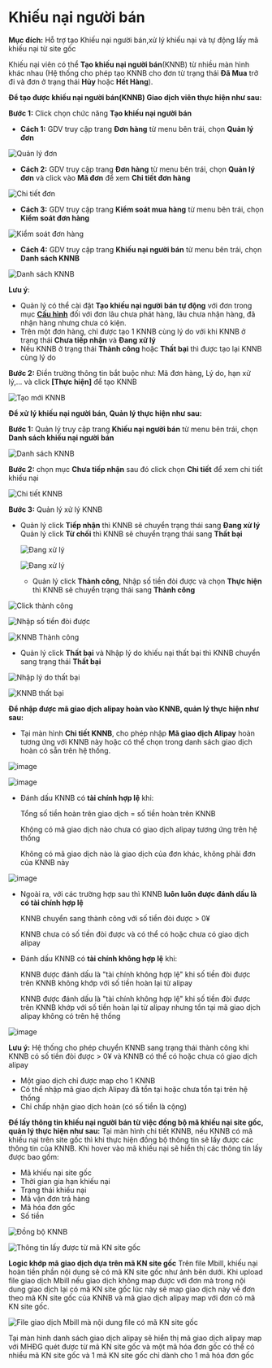 # Khiếu nại người bán

**Mục đích:** Hỗ trợ tạo Khiếu nại người bán,xử lý khiếu nại và tự động lấy mã khiếu nại từ site gốc

Khiếu nại viên có thể **Tạo khiếu nại người bán**\(KNNB\) từ nhiều màn hình khác nhau \(Hệ thống cho phép tạo KNNB cho đơn từ trạng thái **Đã Mua** trở đi và đơn ở trạng thái **Hủy** hoặc **Hết Hàng**\).

**Để tạo được khiếu nại người bán\(KNNB\) Giao dịch viên thực hiện như sau:**

**Bước 1:** Click chọn chức năng **Tạo khiếu nại người bán**

* **Cách 1:** GDV truy cập trang **Đơn hàng** từ menu bên trái, chọn **Quản lý đơn**

![Qu&#x1EA3;n l&#xFD; &#x111;&#x1A1;n](https://user-images.githubusercontent.com/75475064/105575610-78a20780-5d9f-11eb-83c7-1ef5bd7a3a49.png)

* **Cách 2:** GDV truy cập trang **Đơn hàng** từ menu bên trái, chọn **Quản lý đơn** và click vào **Mã đơn** để xem **Chi tiết đơn hàng**

![Chi ti&#x1EBF;t &#x111;&#x1A1;n](https://user-images.githubusercontent.com/75475064/105575680-fb2ac700-5d9f-11eb-96a4-2f5d00bc0962.png)

* **Cách 3:** GDV truy cập trang **Kiểm soát mua hàng** từ menu bên trái, chọn **Kiểm soát đơn hàng**

![Ki&#x1EC3;m so&#xE1;t &#x111;&#x1A1;n h&#xE0;ng](https://user-images.githubusercontent.com/75475064/105575740-5492f600-5da0-11eb-9baa-aa9240cc22b5.png)

* **Cách 4:** GDV truy cập trang **Khiếu nại người bán** từ menu bên trái, chọn **Danh sách KNNB**

![Danh s&#xE1;ch KNNB](https://user-images.githubusercontent.com/75475064/105575775-915eed00-5da0-11eb-9b08-1b8972fe7554.png)

**Lưu ý**:

* Quản lý có thể cài đặt **Tạo khiếu nại người bán tự động** với đơn trong mục [**Cấu hình**](https://hd.gobiz.vn/m5/cau-hinh/chmuahangnhandon) đối với đơn lâu chưa phát hàng, lâu chưa nhận hàng, đã nhận hàng nhưng chưa có kiện.
* Trên một đơn hàng, chỉ được tạo 1 KNNB cùng lý do với khi KNNB ở trạng thái **Chưa tiếp nhận** và **Đang xử lý**
* Nếu KNNB ở trạng thái **Thành công** hoặc **Thất bại** thì được tạo lại KNNB cùng lý do

**Bước 2:** Điền trường thông tin bắt buộc như: Mã đơn hàng, Lý do, hạn xử lý,... và click **\[Thực hiện\]** để tạo KNNB

![T&#x1EA1;o m&#x1EDB;i KNNB](https://user-images.githubusercontent.com/75475064/106086456-c7abbc00-6154-11eb-8997-9de9b3f31621.png)

**Để xử lý khiếu nại người bán, Quản lý thực hiện như sau:**

**Bước 1:** Quản lý truy cập trang **Khiếu nại người bán** từ menu bên trái, chọn **Danh sách khiếu nại người bán**

![Danh s&#xE1;ch KNNB](https://user-images.githubusercontent.com/75475064/106086927-9c759c80-6155-11eb-8f8b-b13045df4f72.png)

**Bước 2:** chọn mục **Chưa tiếp nhận** sau đó click chọn **Chi tiết** để xem chi tiết khiếu nại

![Chi ti&#x1EBF;t KNNB](https://user-images.githubusercontent.com/75475064/106087260-39383a00-6156-11eb-94a4-2b6960f4b557.png)

**Bước 3:** Quản lý xử lý KNNB

* Quản lý click **Tiếp nhận** thì KNNB sẽ chuyển trạng thái sang **Đang xử lý** Quản lý click **Từ chối** thì KNNB sẽ chuyển trạng thái sang **Thất bại**

  ![&#x110;ang x&#x1EED; l&#xFD;](https://user-images.githubusercontent.com/75475064/106088587-d7c59a80-6158-11eb-9020-54d869c78bd8.png)

  ![&#x110;ang x&#x1EED; l&#xFD;](https://user-images.githubusercontent.com/75475064/106088714-06dc0c00-6159-11eb-8460-546f3b9d7306.png)

  * Quản lý click **Thành công**, Nhập số tiền đòi được và chọn **Thực hiện** thì  KNNB sẽ chuyển trạng thái sang **Thành công**

![Click th&#xE0;nh c&#xF4;ng](https://user-images.githubusercontent.com/75475064/106088800-3428ba00-6159-11eb-95fa-6601b34e00ce.png)

![Nh&#x1EAD;p s&#x1ED1; ti&#x1EC1;n &#x111;&#xF2;i &#x111;&#x1B0;&#x1EE3;c](https://user-images.githubusercontent.com/75475064/106088874-5cb0b400-6159-11eb-99b5-4842954f37c0.png)

![KNNB Th&#xE0;nh c&#xF4;ng](https://user-images.githubusercontent.com/75475064/106089563-c7162400-615a-11eb-81de-d4d2080d396c.png)

* Quản lý click  **Thất bại** và Nhập lý do khiếu nại thất bại thì KNNB chuyển sang trạng thái **Thất bại**

![Nh&#x1EAD;p l&#xFD; do th&#x1EA5;t b&#x1EA1;i](https://user-images.githubusercontent.com/75475064/106089673-02185780-615b-11eb-8718-0ee460e8b56a.png)

![KNNB th&#x1EA5;t b&#x1EA1;i](https://user-images.githubusercontent.com/75475064/106089802-4f94c480-615b-11eb-85ca-90bb485baffd.png)

**Để nhập được mã giao dịch alipay hoàn vào KNNB, quản lý thực hiện như sau:**

* Tại màn hình **Chi tiết KNNB**, cho phép nhập **Mã giao dịch Alipay** hoàn tương ứng với KNNB này hoặc có thể chọn trong danh sách giao dịch hoàn có sẵn trên hệ thống.

![image](https://user-images.githubusercontent.com/75475064/101893038-c17a7400-3bd6-11eb-83b3-6b6e9e84e86c.png)

![image](https://user-images.githubusercontent.com/75475064/101893149-ec64c800-3bd6-11eb-9db2-883216aeefcd.png)

* Đánh dấu KNNB có **tài chính hợp lệ** khi:

  Tổng số tiền hoàn trên giao dịch = số tiền hoàn trên KNNB

  Không có mã giao dịch nào chưa có giao dịch alipay tương ứng trên hệ thống

  Không có mã giao dịch nào là giao dịch của đơn khác, không phải đơn của KNNB này

![image](https://user-images.githubusercontent.com/75475064/102747515-fe8ef500-4392-11eb-967d-d4b9f4883d92.png)

* Ngoài ra, với các trường hợp sau thì KNNB **luôn luôn được đánh dấu là có tài chính hợp lệ**

  KNNB chuyển sang thành công với số tiền đòi được &gt; 0¥

  KNNB chưa có số tiền đòi được và có thể có hoặc chưa có giao dịch alipay

* Đánh dấu KNNB có **tài chính không hợp lệ** khi:

  KNNB được đánh dấu là "tài chính không hợp lệ" khi số tiền đòi được trên KNNB không khớp với số tiền hoàn lại từ alipay

  KNNB được đánh dấu là "tài chính không hợp lệ" khi số tiền đòi được trên KNNB khớp với số tiền hoàn lại từ alipay nhưng tồn tại mã giao dịch alipay không có trên hệ thống

![image](https://user-images.githubusercontent.com/75475064/102748041-09965500-4394-11eb-9862-7725b4192158.png)

**Lưu ý:** Hệ thống cho phép chuyển KNNB sang trạng thái thành công khi KNNB có số tiền đòi được &gt; 0¥ và KNNB có thể có hoặc chưa có giao dịch alipay

* Một giao dịch chỉ được map cho 1 KNNB
* Có thể nhập mã giao dịch Alipay đã tồn tại hoặc chưa tồn tại trên hệ thống
* Chỉ chấp nhận giao dịch hoàn \(có số tiền là cộng\)

**Để lấy thông tin khiếu nại người bán từ việc đồng bộ mã khiếu nại site gốc, quản lý thực hiện như sau:** Tại màn hình chi tiết KNNB, nếu KNNB có mã khiếu nại trên site gốc thì khi thực hiện đồng bộ thông tin sẽ lấy được các thông tin của KNNB. Khi hover vào mã khiếu nại sẽ hiển thị các thông tin lấy được bao gồm:

* Mã khiếu nại site gốc
* Thời gian gia hạn khiếu nại
* Trạng thái khiếu nại 
* Mã vận đơn trả hàng
* Mã hóa đơn gốc
* Số tiền

![&#x110;&#x1ED3;ng b&#x1ED9; KNNB](https://user-images.githubusercontent.com/76998374/104545995-d4f97e80-565d-11eb-87f5-4868ec1af481.png)

![Th&#xF4;ng tin l&#x1EA5;y &#x111;&#x1B0;&#x1EE3;c t&#x1EEB; m&#xE3; KN site g&#x1ED1;c](https://user-images.githubusercontent.com/76998374/104546329-839dbf00-565e-11eb-90b6-f6e008543fd2.png)

**Logic khớp mã giao dịch dựa trên mã KN site gốc** Trên file Mbill, khiếu nại hoàn tiền phần nội dung sẽ có mã KN site gốc như ảnh bên dưới. Khi upload file giao dịch Mbill nếu giao dịch không map được với đơn mà trong nội dung giao dịch lại có mã KN site gốc lúc này sẽ map giao dịch này về đơn theo mã KN site gốc của KNNB và mã giao dịch alipay map với đơn có mã KN site gốc.

![File giao d&#x1ECB;ch Mbill m&#xE0; n&#x1ED9;i dung file c&#xF3; m&#xE3; KN site g&#x1ED1;c](https://user-images.githubusercontent.com/76998374/104565722-4695f480-567f-11eb-9619-0f18e0118490.png)

Tại màn hình danh sách giao dịch alipay sẽ hiển thị mã giao dịch alipay map với MHĐG quét được từ mã KN site gốc và một mã hóa đơn gốc có thể có nhiều mã KN site gốc và 1 mã KN site gốc chỉ dành cho 1 mã hóa đơn gốc

